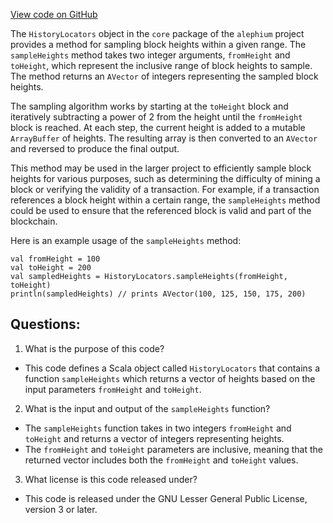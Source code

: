 [View code on GitHub](https://github.com/alephium/alephium/flow/src/main/scala/org/alephium/flow/core/HistoryLocators.scala)

The `HistoryLocators` object in the `core` package of the `alephium` project provides a method for sampling block heights within a given range. The `sampleHeights` method takes two integer arguments, `fromHeight` and `toHeight`, which represent the inclusive range of block heights to sample. The method returns an `AVector` of integers representing the sampled block heights.

The sampling algorithm works by starting at the `toHeight` block and iteratively subtracting a power of 2 from the height until the `fromHeight` block is reached. At each step, the current height is added to a mutable `ArrayBuffer` of heights. The resulting array is then converted to an `AVector` and reversed to produce the final output.

This method may be used in the larger project to efficiently sample block heights for various purposes, such as determining the difficulty of mining a block or verifying the validity of a transaction. For example, if a transaction references a block height within a certain range, the `sampleHeights` method could be used to ensure that the referenced block is valid and part of the blockchain. 

Here is an example usage of the `sampleHeights` method:

```
val fromHeight = 100
val toHeight = 200
val sampledHeights = HistoryLocators.sampleHeights(fromHeight, toHeight)
println(sampledHeights) // prints AVector(100, 125, 150, 175, 200)
```
## Questions: 
 1. What is the purpose of this code?
- This code defines a Scala object called `HistoryLocators` that contains a function `sampleHeights` which returns a vector of heights based on the input parameters `fromHeight` and `toHeight`.

2. What is the input and output of the `sampleHeights` function?
- The `sampleHeights` function takes in two integers `fromHeight` and `toHeight` and returns a vector of integers representing heights.
- The `fromHeight` and `toHeight` parameters are inclusive, meaning that the returned vector includes both the `fromHeight` and `toHeight` values.

3. What license is this code released under?
- This code is released under the GNU Lesser General Public License, version 3 or later.